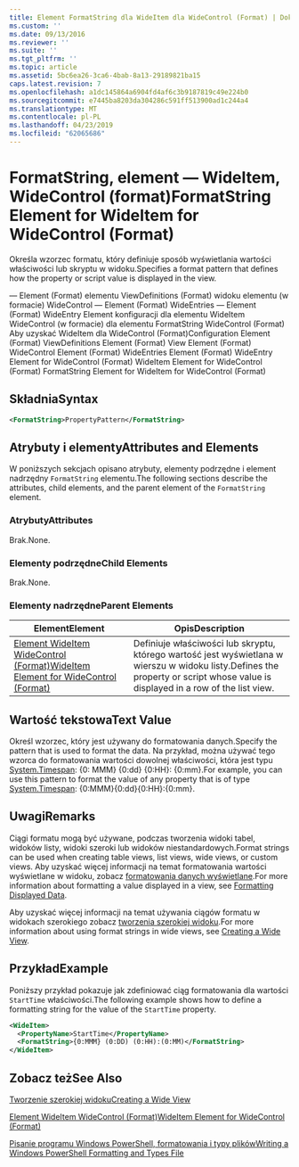 ```yaml
---
title: Element FormatString dla WideItem dla WideControl (Format) | Dokumentacja firmy Microsoft
ms.custom: ''
ms.date: 09/13/2016
ms.reviewer: ''
ms.suite: ''
ms.tgt_pltfrm: ''
ms.topic: article
ms.assetid: 5bc6ea26-3ca6-4bab-8a13-29189821ba15
caps.latest.revision: 7
ms.openlocfilehash: a1dc145864a6904fd4af6c3b9187819c49e224b0
ms.sourcegitcommit: e7445ba8203da304286c591ff513900ad1c244a4
ms.translationtype: MT
ms.contentlocale: pl-PL
ms.lasthandoff: 04/23/2019
ms.locfileid: "62065686"
---
```

# <a name="formatstring-element-for-wideitem-for-widecontrol-format"></a><span data-ttu-id="7658b-102">FormatString, element — WideItem, WideControl (format)</span><span class="sxs-lookup"><span data-stu-id="7658b-102">FormatString Element for WideItem for WideControl (Format)</span></span>

<span data-ttu-id="7658b-103">Określa wzorzec formatu, który definiuje sposób wyświetlania wartości właściwości lub skryptu w widoku.</span><span class="sxs-lookup"><span data-stu-id="7658b-103">Specifies a format pattern that defines how the property or script value is displayed in the view.</span></span>

<span data-ttu-id="7658b-104">— Element (Format) elementu ViewDefinitions (Format) widoku elementu (w formacie) WideControl — Element (Format) WideEntries — Element (Format) WideEntry Element konfiguracji dla elementu WideItem WideControl (w formacie) dla elementu FormatString WideControl (Format) Aby uzyskać WideItem dla WideControl (Format)</span><span class="sxs-lookup"><span data-stu-id="7658b-104">Configuration Element (Format) ViewDefinitions Element (Format) View Element (Format) WideControl Element (Format) WideEntries Element (Format) WideEntry Element for WideControl (Format) WideItem Element for WideControl (Format) FormatString Element for WideItem for WideControl (Format)</span></span>

## <a name="syntax"></a><span data-ttu-id="7658b-105">Składnia</span><span class="sxs-lookup"><span data-stu-id="7658b-105">Syntax</span></span>

```xml
<FormatString>PropertyPattern</FormatString>
```

## <a name="attributes-and-elements"></a><span data-ttu-id="7658b-106">Atrybuty i elementy</span><span class="sxs-lookup"><span data-stu-id="7658b-106">Attributes and Elements</span></span>

<span data-ttu-id="7658b-107">W poniższych sekcjach opisano atrybuty, elementy podrzędne i element nadrzędny `FormatString` elementu.</span><span class="sxs-lookup"><span data-stu-id="7658b-107">The following sections describe the attributes, child elements, and the parent element of the `FormatString` element.</span></span>

### <a name="attributes"></a><span data-ttu-id="7658b-108">Atrybuty</span><span class="sxs-lookup"><span data-stu-id="7658b-108">Attributes</span></span>

<span data-ttu-id="7658b-109">Brak.</span><span class="sxs-lookup"><span data-stu-id="7658b-109">None.</span></span>

### <a name="child-elements"></a><span data-ttu-id="7658b-110">Elementy podrzędne</span><span class="sxs-lookup"><span data-stu-id="7658b-110">Child Elements</span></span>

<span data-ttu-id="7658b-111">Brak.</span><span class="sxs-lookup"><span data-stu-id="7658b-111">None.</span></span>

### <a name="parent-elements"></a><span data-ttu-id="7658b-112">Elementy nadrzędne</span><span class="sxs-lookup"><span data-stu-id="7658b-112">Parent Elements</span></span>

|<span data-ttu-id="7658b-113">Element</span><span class="sxs-lookup"><span data-stu-id="7658b-113">Element</span></span>|<span data-ttu-id="7658b-114">Opis</span><span class="sxs-lookup"><span data-stu-id="7658b-114">Description</span></span>|
|-------------|-----------------|
|[<span data-ttu-id="7658b-115">Element WideItem WideControl (Format)</span><span class="sxs-lookup"><span data-stu-id="7658b-115">WideItem Element for WideControl (Format)</span></span>](./wideitem-element-for-widecontrol-format.md)|<span data-ttu-id="7658b-116">Definiuje właściwości lub skryptu, którego wartość jest wyświetlana w wierszu w widoku listy.</span><span class="sxs-lookup"><span data-stu-id="7658b-116">Defines the property or script whose value is displayed in a row of the list view.</span></span>|

## <a name="text-value"></a><span data-ttu-id="7658b-117">Wartość tekstowa</span><span class="sxs-lookup"><span data-stu-id="7658b-117">Text Value</span></span>

<span data-ttu-id="7658b-118">Określ wzorzec, który jest używany do formatowania danych.</span><span class="sxs-lookup"><span data-stu-id="7658b-118">Specify the pattern that is used to format the data.</span></span> <span data-ttu-id="7658b-119">Na przykład, można używać tego wzorca do formatowania wartości dowolnej właściwości, która jest typu [System.Timespan](/dotnet/api/System.TimeSpan): {0: MMM} {0:dd} {0:HH}: {0:mm}.</span><span class="sxs-lookup"><span data-stu-id="7658b-119">For example, you can use this pattern to format the value of any property that is of type [System.Timespan](/dotnet/api/System.TimeSpan): {0:MMM}{0:dd}{0:HH}:{0:mm}.</span></span>

## <a name="remarks"></a><span data-ttu-id="7658b-120">Uwagi</span><span class="sxs-lookup"><span data-stu-id="7658b-120">Remarks</span></span>

<span data-ttu-id="7658b-121">Ciągi formatu mogą być używane, podczas tworzenia widoki tabel, widoków listy, widoki szeroki lub widoków niestandardowych.</span><span class="sxs-lookup"><span data-stu-id="7658b-121">Format strings can be used when creating table views, list views, wide views, or custom views.</span></span> <span data-ttu-id="7658b-122">Aby uzyskać więcej informacji na temat formatowania wartości wyświetlane w widoku, zobacz [formatowania danych wyświetlane](./formatting-displayed-data.md).</span><span class="sxs-lookup"><span data-stu-id="7658b-122">For more information about formatting a value displayed in a view, see [Formatting Displayed Data](./formatting-displayed-data.md).</span></span>

<span data-ttu-id="7658b-123">Aby uzyskać więcej informacji na temat używania ciągów formatu w widokach szerokiego zobacz [tworzenia szerokiej widoku](./creating-a-wide-view.md).</span><span class="sxs-lookup"><span data-stu-id="7658b-123">For more information about using format strings in wide views, see [Creating a Wide View](./creating-a-wide-view.md).</span></span>

## <a name="example"></a><span data-ttu-id="7658b-124">Przykład</span><span class="sxs-lookup"><span data-stu-id="7658b-124">Example</span></span>

<span data-ttu-id="7658b-125">Poniższy przykład pokazuje jak zdefiniować ciąg formatowania dla wartości `StartTime` właściwości.</span><span class="sxs-lookup"><span data-stu-id="7658b-125">The following example shows how to define a formatting string for the value of the `StartTime` property.</span></span>

```xml
<WideItem>
  <PropertyName>StartTime</PropertyName>
  <FormatString>{0:MMM} (0:DD) (0:HH):(0:MM)</FormatString>
</WideItem>
```

## <a name="see-also"></a><span data-ttu-id="7658b-126">Zobacz też</span><span class="sxs-lookup"><span data-stu-id="7658b-126">See Also</span></span>

[<span data-ttu-id="7658b-127">Tworzenie szerokiej widoku</span><span class="sxs-lookup"><span data-stu-id="7658b-127">Creating a Wide View</span></span>](./creating-a-wide-view.md)

[<span data-ttu-id="7658b-128">Element WideItem WideControl (Format)</span><span class="sxs-lookup"><span data-stu-id="7658b-128">WideItem Element for WideControl (Format)</span></span>](./wideitem-element-for-widecontrol-format.md)

[<span data-ttu-id="7658b-129">Pisanie programu Windows PowerShell, formatowania i typy plików</span><span class="sxs-lookup"><span data-stu-id="7658b-129">Writing a Windows PowerShell Formatting and Types File</span></span>](./writing-a-powershell-formatting-file.md)
